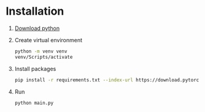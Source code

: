 # Installation

1. [Download python](https://www.python.org/downloads/)

2. Create virtual environment

   ```bash
   python -m venv venv
   venv/Scripts/activate
   ```

3. Install packages

   ```bash
   pip install -r requirements.txt --index-url https://download.pytorch.org/whl/cu128
   ```

4. Run

   ```bash
   python main.py
   ```
